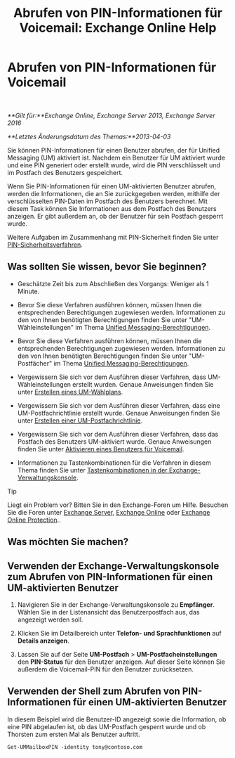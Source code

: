 ﻿---
title: 'Abrufen von PIN-Informationen für Voicemail: Exchange Online Help'
TOCTitle: Abrufen von PIN-Informationen für Voicemail
ms:assetid: 01517cca-99fe-46b2-b586-19e8d2707728
ms:mtpsurl: https://technet.microsoft.com/de-de/library/Aa995900(v=EXCHG.150)
ms:contentKeyID: 54651492
ms.date: 05/23/2018
mtps_version: v=EXCHG.150
ms.translationtype: MT
---

# Abrufen von PIN-Informationen für Voicemail

 

_**Gilt für:**Exchange Online, Exchange Server 2013, Exchange Server 2016_

_**Letztes Änderungsdatum des Themas:**2013-04-03_

Sie können PIN-Informationen für einen Benutzer abrufen, der für Unified Messaging (UM) aktiviert ist. Nachdem ein Benutzer für UM aktiviert wurde und eine PIN generiert oder erstellt wurde, wird die PIN verschlüsselt und im Postfach des Benutzers gespeichert.

Wenn Sie PIN-Informationen für einen UM-aktivierten Benutzer abrufen, werden die Informationen, die an Sie zurückgegeben werden, mithilfe der verschlüsselten PIN-Daten im Postfach des Benutzers berechnet. Mit diesem Task können Sie Informationen aus dem Postfach des Benutzers anzeigen. Er gibt außerdem an, ob der Benutzer für sein Postfach gesperrt wurde.

Weitere Aufgaben im Zusammenhang mit PIN-Sicherheit finden Sie unter [PIN-Sicherheitsverfahren](pin-security-procedures-exchange-2013-help.md).

## Was sollten Sie wissen, bevor Sie beginnen?

  - Geschätzte Zeit bis zum Abschließen des Vorgangs: Weniger als 1 Minute.

  - Bevor Sie diese Verfahren ausführen können, müssen Ihnen die entsprechenden Berechtigungen zugewiesen werden. Informationen zu den von Ihnen benötigten Berechtigungen finden Sie unter "UM-Wähleinstellungen" im Thema [Unified Messaging-Berechtigungen](unified-messaging-permissions-exchange-2013-help.md).

  - Bevor Sie diese Verfahren ausführen können, müssen Ihnen die entsprechenden Berechtigungen zugewiesen werden. Informationen zu den von Ihnen benötigten Berechtigungen finden Sie unter "UM-Postfächer" im Thema [Unified Messaging-Berechtigungen](unified-messaging-permissions-exchange-2013-help.md).

  - Vergewissern Sie sich vor dem Ausführen dieser Verfahren, dass UM-Wähleinstellungen erstellt wurden. Genaue Anweisungen finden Sie unter [Erstellen eines UM-Wählplans](create-a-um-dial-plan-exchange-2013-help.md).

  - Vergewissern Sie sich vor dem Ausführen dieser Verfahren, dass eine UM-Postfachrichtlinie erstellt wurde. Genaue Anweisungen finden Sie unter [Erstellen einer UM-Postfachrichtlinie](create-a-um-mailbox-policy-exchange-2013-help.md).

  - Vergewissern Sie sich vor dem Ausführen dieser Verfahren, dass das Postfach des Benutzers UM-aktiviert wurde. Genaue Anweisungen finden Sie unter [Aktivieren eines Benutzers für Voicemail](enable-a-user-for-voice-mail-exchange-2013-help.md).

  - Informationen zu Tastenkombinationen für die Verfahren in diesem Thema finden Sie unter [Tastenkombinationen in der Exchange-Verwaltungskonsole](keyboard-shortcuts-in-the-exchange-admin-center-exchange-online-protection-help.md).


> [!TIP]
> Liegt ein Problem vor? Bitten Sie in den Exchange-Foren um Hilfe. Besuchen Sie die Foren unter <A href="https://go.microsoft.com/fwlink/p/?linkid=60612">Exchange Server</A>, <A href="https://go.microsoft.com/fwlink/p/?linkid=267542">Exchange Online</A> oder <A href="https://go.microsoft.com/fwlink/p/?linkid=285351">Exchange Online Protection</A>..



## Was möchten Sie machen?

## Verwenden der Exchange-Verwaltungskonsole zum Abrufen von PIN-Informationen für einen UM-aktivierten Benutzer

1.  Navigieren Sie in der Exchange-Verwaltungskonsole zu **Empfänger**. Wählen Sie in der Listenansicht das Benutzerpostfach aus, das angezeigt werden soll.

2.  Klicken Sie im Detailbereich unter **Telefon- und Sprachfunktionen** auf **Details anzeigen**.

3.  Lassen Sie auf der Seite **UM-Postfach** \> **UM-Postfacheinstellungen** den **PIN-Status** für den Benutzer anzeigen. Auf dieser Seite können Sie außerdem die Voicemail-PIN für den Benutzer zurücksetzen.

## Verwenden der Shell zum Abrufen von PIN-Informationen für einen UM-aktivierten Benutzer

In diesem Beispiel wird die Benutzer-ID angezeigt sowie die Information, ob eine PIN abgelaufen ist, ob das UM-Postfach gesperrt wurde und ob Thorsten zum ersten Mal als Benutzer auftritt.

    Get-UMMailboxPIN -identity tony@contoso.com

